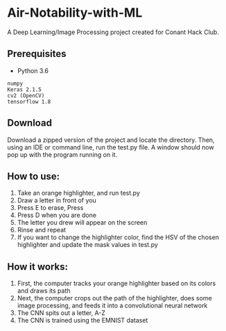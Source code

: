 # Air-Notability-with-ML

A Deep Learning/Image Processing project created for Conant Hack Club.

## Prerequisites ##

* Python 3.6
```
numpy
Keras 2.1.5
cv2 (OpenCV)
tensorflow 1.8
```

## Download ##

Download a zipped version of the project and locate the directory. Then, using an IDE or command line, run the test.py file. 
A window should now pop up with the program running on it.

## How to use: ##

1. Take an orange highlighter, and run test.py
2. Draw a letter in front of you
3. Press E to erase, Press
4. Press D when you are done
5. The letter you drew will appear on the screen
6. Rinse and repeat
7. If you want to change the highlighter color, find the HSV of the chosen highlighter and update the mask values in test.py

## How it works: ##
1. First, the computer tracks your orange highlighter based on its colors and draws its path
2. Next, the computer crops out the path of the highlighter, does some image processing, and
feeds it into a convolutional neural network
3. The CNN spits out a letter, A-Z
4. The CNN is trained using the EMNIST dataset
